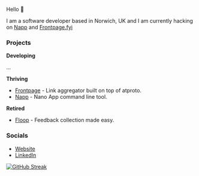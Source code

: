 Hello 👋

I am a software developer based in Norwich, UK and I am currently hacking on [Napp](https://github.com/damiensedgwick/napp) and [Frontpage.fyi](https://frontpage.fyi)

### Projects

**Developing**

...

**Thriving**

* [Frontpage](https://frontpage.fyi) - Link aggregator built on top of atproto.
* [Napp](https://github.com/damiensedgwick/napp) - Nano App command line tool.

**Retired**

* [Floop](https://github.com/damiensedgwick/floop) - Feedback collection made easy.

### Socials

* [Website](https://www.damiensedgwick.com)
* [LinkedIn](https://www.twitter.com/damiensedgwick)

[![GitHub Streak](https://streak-stats.demolab.com?user=damiensedgwick&exclude_days=Sun%2CSat)](https://git.io/streak-stats)
